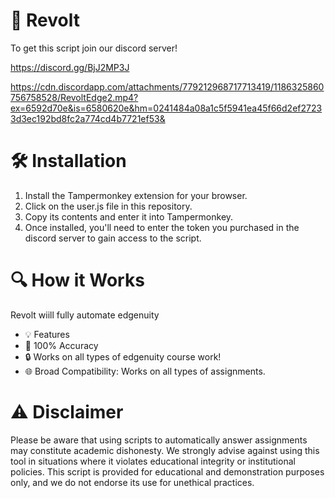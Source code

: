 # 🚀 Revolt
To get this script join our discord server! 

https://discord.gg/BjJ2MP3J

https://cdn.discordapp.com/attachments/779212968717713419/1186325860756758528/RevoltEdge2.mp4?ex=6592d70e&is=6580620e&hm=0241484a08a1c5f5941ea45f66d2ef27233d3ec192bd8fc2a774cd4b7721ef53&

# 🛠️ Installation
1. Install the Tampermonkey extension for your browser.
2. Click on the user.js file in this repository.
3. Copy its contents and enter it into Tampermonkey.
4. Once installed, you'll need to enter the token you purchased in the discord server to gain access to the script.

# 🔍 How it Works
Revolt wiill fully automate edgenuity

- 💡 Features
- 🎯 100% Accuracy
- 🔒 Works on all types of edgenuity course work!
- 🌐 Broad Compatibility: Works on all types of assignments.

# ⚠️ Disclaimer
Please be aware that using scripts to automatically answer assignments may constitute academic dishonesty. We strongly advise against using this tool in situations where it violates educational integrity or institutional policies. This script is provided for educational and demonstration purposes only, and we do not endorse its use for unethical practices.
